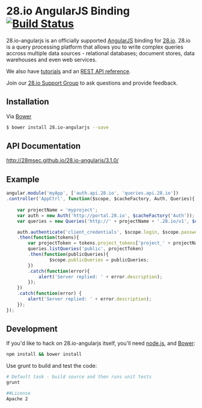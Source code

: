 28.io AngularJS Binding [![Build Status](https://travis-ci.org/28msec/28.io-angularjs.png?branch=master)](https://travis-ci.org/28msec/28.io-angularjs)
============

28.io-angularjs is an officially supported [AngularJS](http://angularjs.org/) binding
for [28.io](http://28.io).
28.io is a query processing platform that allows you to write complex queries accross multiple data sources - relational databases; document stores, data warehouses and even web services.

We also have [tutorials](http://www.28.io/blog/tags/tutorial) and an
[REST API reference](http://www.28.io/documentation/latest/api).

Join our [28.io Support Group](https://28msec.zendesk.com) to ask questions and provide feedback.


## Installation
Via [Bower](http://bower.io/)
```bash
$ bower install 28.io-angularjs --save
```
## API Documentation
http://28msec.github.io/28.io-angularjs/3.1.0/

## Example

```javascript
angular.module('myApp', ['auth.api.28.io', 'queries.api.28.io'])
.controller('AppCtrl', function($scope, $cacheFactory, Auth, Queries){
    
    var projectName = 'myproject';
    var auth = new Auth('http://portal.28.io', $cacheFactory('Auth'));
    var queries = new Queries('http://' + projectName + '.28.io/v1', $cacheFactory('Queries'));

    auth.authenticate('client_credentials', $scope.login, $scope.password)
    .then(function(tokens){
        var projectToken = tokens.project_tokens['project_' + projectName];
        queries.listQueries('public', projectToken)
        .then(function(publicQueries){
                $scope.publicQueries = publicQueries;
        })
        .catch(function(error){
            alert('Server replied: ' + error.description);
        });
    })
    .catch(function(error) {
        alert('Server replied: ' + error.description);
    });
});
```
## Development
If you'd like to hack on 28.io-angularjs itself, you'll need
[node.js](http://nodejs.org/download/), and [Bower](http://bower.io):

```bash
npm install && bower install
```
Use grunt to build and test the code:
```bash
# Default task - build source and then runs unit tests
grunt

##License
Apache 2
